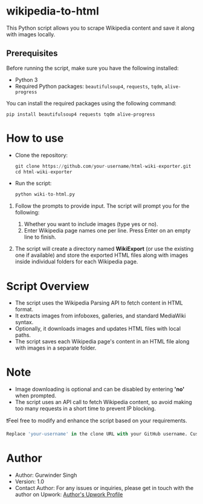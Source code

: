 # wikipedia-to-html
This Python script allows you to scrape Wikipedia content and save it along with images locally.

## Prerequisites

Before running the script, make sure you have the following installed:

- Python 3
- Required Python packages: `beautifulsoup4`, `requests`, `tqdm`, `alive-progress`

You can install the required packages using the following command:

`pip install beautifulsoup4 requests tqdm alive-progress`


# How to use

* Clone the repository:

  ```python
  git clone https://github.com/your-username/html-wiki-exporter.git
  cd html-wiki-exporter
  ```

* Run the script:

  ```python
  python wiki-to-html.py
  ```
1. Follow the prompts to provide input. The script will prompt you for the following:
    1. Whether you want to include images (type yes or no).
    2. Enter Wikipedia page names one per line. Press Enter on an empty line to finish.

2. The script will create a directory named **WikiExport** (or use the existing one if available) and store the exported HTML files along with images inside individual folders for each Wikipedia page.

# Script Overview
* The script uses the Wikipedia Parsing API to fetch content in HTML format.
* It extracts images from infoboxes, galleries, and standard MediaWiki syntax.
* Optionally, it downloads images and updates HTML files with local paths.
* The script saves each Wikipedia page's content in an HTML file along with images in a separate folder.

# Note
* Image downloading is optional and can be disabled by entering **'no'** when prompted.
* The script uses an API call to fetch Wikipedia content, so avoid making too many requests in a short time to prevent IP blocking.

❗Feel free to modify and enhance the script based on your requirements.


```python
Replace 'your-username' in the clone URL with your GitHub username. Customize the script name ('wiki-to-html.py') and directory name ('WikiExport') as needed for your project.
```
# Author
+ Author: Gurwinder Singh
+ Version: 1.0
+ Contact Author: For any issues or inquiries, please get in touch with the author on Upwork: [Author's Upwork Profile](https://upwork.com/freelancers/~0162de9053b9e180f4)
